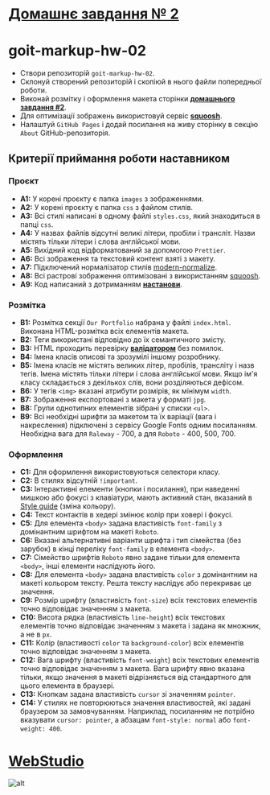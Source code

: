 # [Домашнє завдання № 2](https://oykss.github.io/goit-markup-hw-02/)

# goit-markup-hw-02

- Створи репозиторій `goit-markup-hw-02`.
- Склонуй створений репозиторій і скопіюй в нього файли попередньої роботи.
- Виконай розмітку і оформлення макета сторінки
  [**домашнього завдання #2**](<https://www.figma.com/file/wuEpGhwCepGCOUw7mZFRac/Web-Studio-(Version-5.0)?type=design&node-id=302815-2553&mode=design&t=HqslgV0OjDOknzIj-0>).
- Для оптимізації зображень використовуй сервіс
  [**squoosh**](https://squoosh.app/).
- Налаштуй `GitHub Pages` і додай посилання на живу сторінку в секцію `About`
  GitHub-репозиторія.

## Критерії приймання роботи наставником

### Проєкт

- **A1:** У корені проєкту є папка `images` з зображеннями.
- **A2:** У корені проєкту є папка `css` з файлом стилів.
- **A3:** Всі стилі написані в одному файлі `styles.css`, який знаходиться в
  папці `css`.
- **A4:** У назвах файлів відсутні великі літери, пробіли і трансліт. Назви
  містять тільки літери і слова англійської мови.
- **A5:** Вихідний код відформатований за допомогою `Prettier`.
- **A6:** Всі зображення та текстовий контент взяті з макету.
- **A7:** Підключений нормалізатор стилів
  [modern-normalize](https://cdnjs.com/libraries/modern-normalize).
- **A8:** Всі растрові зображення оптимізовані з використанням
  [squoosh](https://squoosh.app/).
- **A9:** Код написаний з дотриманням [**настанови**](https://codeguide.co/).

### Розмітка

- **B1:** Розмітка секції `Our Portfolio` набрана у файлі `index.html`. Виконана
  HTML-розмітка всіх елементів макета.
- **B2:** Теги використані відповідно до їх семантичного змісту.
- **B3:** HTML проходить перевірку
  [**валідатором**](http://validator.w3.org/nu/) без помилок.
- **B4:** Імена класів описові та зрозумілі іншому розробнику.
- **B5:** Імена класів не містять великих літер, пробілів, трансліту і назв
  тегів. Імена містять тільки літери і слова англійської мови. Якщо ім'я класу
  складається з декількох слів, вони розділяються дефісом.
- **B6:** У тегів `<img>` вказані атрибути розмірів, як мінімум `width`.
- **B7:** Зображення експортовані з макета у форматі `jpg`.
- **B8:** Групи однотипних елементів зібрані у списки `<ul>`.
- **B9:** Всі необхідні шрифти за макетом та їх варіації (вага і накреслення)
  підключені з сервісу Google Fonts одним посиланням. Необхідна вага для
  `Raleway` - 700, а для `Roboto` - 400, 500, 700.

### Оформлення

- **C1:** Для оформлення використовуються селектори класу.
- **C2:** В стилях відсутній `!important`.
- **C3:** Інтерактивні елементи (кнопки і посилання), при наведенні мишкою або
  фокусі з клавіатури, мають активний стан, вказаний в
  [Style guide](<https://www.figma.com/file/wuEpGhwCepGCOUw7mZFRac/Web-Studio-(Version-5.0)?type=design&node-id=296641-536&mode=design&t=HqslgV0OjDOknzIj-0>)
  (зміна кольору).
- **C4:** Текст контактів в хедері змінює колір при ховері і фокусі.
- **C5:** Для елемента `<body>` задана властивість `font-family` з домінантним
  шрифтом на макеті `Roboto`.
- **C6:** Вказані альтернативні варіанти шрифта і тип сімейства (без зарубок) в
  кінці переліку `font-family` в елемента `<body>`.
- **C7:** Сімейство шрифтів `Roboto` явно задане тільки для елемента `<body>`,
  інші елементи наслідують його.
- **C8:** Для елемента `<body>` задана властивість `color` з домінантним на
  макеті кольором тексту. Решта тексту наслідує або перекриває це значення.
- **C9:** Розмір шрифту (властивість `font-size`) всіх текстових елементів точно
  відповідає значенням з макета.
- **C10:** Висота рядка (властивість `line-height`) всіх текстових елементів
  точно відповідає значенням з макета і задана як множник, а не в `px`.
- **C11:** Колір (властивості `color` та `background-color`) всіх елементів
  точно відповідає значенням з макета.
- **C12:** Вага шрифту (властивість `font-weight`) всіх текстових елементів
  точно відповідає значенням з макета. Вага шрифту явно вказана тільки, якщо
  значення в макеті відрізняється від стандартного для цього елемента в
  браузері.
- **C13:** Кнопкам задана властивість `cursor` зі значенням `pointer`.
- **C14:** У стилях не повторюються значення властивостей, які задані браузером
  за замовчуванням. Наприклад, посиланням не потрібно вказувати
  `cursor: pointer`, а абзацам `font-style: normal` або `font-weight: 400`.

# [WebStudio](https://oykss.github.io/goit-markup-hw-02/)

![alt](https://i.imgur.com/T7f87bK.png)

